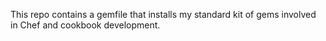 
This repo contains a gemfile that installs my standard kit of gems involved in Chef and cookbook development.


